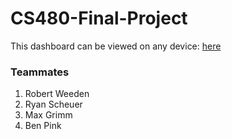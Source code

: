 # CS480-Final-Project

This dashboard can be viewed on any device: [here](https://cs-480-final-project.vercel.app/)

### Teammates
<ol>
<li>Robert Weeden</li>
<li>Ryan Scheuer</li>
<li>Max Grimm</li>
<li>Ben Pink</li>
</ol>

